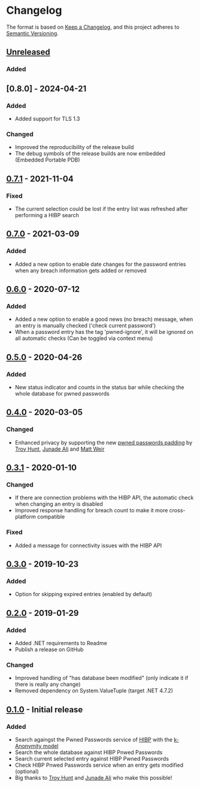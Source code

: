 # Changelog
The format is based on [Keep a Changelog](https://keepachangelog.com/en/1.0.0/),
and this project adheres to [Semantic Versioning](https://semver.org/spec/v2.0.0.html).

## [Unreleased]
### Added


## [0.8.0] - 2024-04-21
### Added
 - Added support for TLS 1.3

### Changed
 - Improved the reproducibility of the release build
 - The debug symbols of the release builds are now embedded (Embedded Portable PDB)

## [0.7.1] - 2021-11-04
### Fixed
 - The current selection could be lost if the entry list was refreshed after performing a HIBP search
 
## [0.7.0] - 2021-03-09
### Added
 - Added a new option to enable date changes for the password entries when any breach information gets added or removed

## [0.6.0] - 2020-07-12
### Added
 - Added a new option to enable a good news (no breach) message, when an entry is manually checked ('check current password')
 - When a password entry has the tag 'pwned-ignore', it will be ignored on all automatic checks (Can be toggled via context menu)

## [0.5.0] - 2020-04-26
### Added
 - New status indicator and counts in the status bar while checking the whole database for pwned passwords

## [0.4.0] - 2020-03-05
### Changed
 - Enhanced privacy by supporting the new [pwned passwords padding](https://www.troyhunt.com/enhancing-pwned-passwords-privacy-with-padding/) by [Troy Hunt], [Junade Ali] and [Matt Weir]

## [0.3.1] - 2020-01-10
### Changed
 - If there are connection problems with the HIBP API, the automatic check when changing an entry is disabled
 - Improved response handling for breach count to make it more cross-platform compatible

### Fixed
 - Added a message for connectivity issues with the HIBP API

## [0.3.0] - 2019-10-23
### Added
 - Option for skipping expired entries (enabled by default)

## [0.2.0] - 2019-01-29
### Added
 - Added .NET requirements to Readme 
 - Publish a release on GitHub

### Changed
 - Improved handling of "has database been modified" (only indicate it if there is really any change)
 - Removed dependency on System.ValueTuple (target .NET 4.7.2)

## [0.1.0] - Initial release
### Added
 - Search againgst the Pwned Passwords service of [HIBP](https://haveibeenpwned.com) with the [k-Anonymity model](https://blog.cloudflare.com/validating-leaked-passwords-with-k-anonymity/)
 - Search the whole database against HIBP Pnwed Passwords
 - Search current selected entry against HIBP Pwned Passwords
 - Check HIBP Pnwed Passwords service when an entry gets modified (optional)
 - Big thanks to [Troy Hunt] and [Junade Ali] who make this possible!

[Unreleased]: https://github.com/kapsiR/HaveIBeenPwnedKeePassPlugin/compare/v0.8.0...HEAD
[0.7.1]: https://github.com/kapsiR/HaveIBeenPwnedKeePassPlugin/compare/v0.7.1...v0.8.0
[0.7.1]: https://github.com/kapsiR/HaveIBeenPwnedKeePassPlugin/compare/v0.7.0...v0.7.1
[0.7.0]: https://github.com/kapsiR/HaveIBeenPwnedKeePassPlugin/compare/v0.6.0...v0.7.0
[0.6.0]: https://github.com/kapsiR/HaveIBeenPwnedKeePassPlugin/compare/v0.5.0...v0.6.0
[0.5.0]: https://github.com/kapsiR/HaveIBeenPwnedKeePassPlugin/compare/v0.4.0...v0.5.0
[0.4.0]: https://github.com/kapsiR/HaveIBeenPwnedKeePassPlugin/compare/v0.3.1...v0.4.0
[0.3.1]: https://github.com/kapsiR/HaveIBeenPwnedKeePassPlugin/compare/v0.3.0...v0.3.1
[0.3.0]: https://github.com/kapsiR/HaveIBeenPwnedKeePassPlugin/compare/v0.2.0...v0.3.0
[0.2.0]: https://github.com/kapsiR/HaveIBeenPwnedKeePassPlugin/compare/v0.1.0...v0.2.0
[0.1.0]: https://github.com/kapsiR/HaveIBeenPwnedKeePassPlugin/releases/tag/v0.1.0

[Troy Hunt]: https://www.troyhunt.com
[Junade Ali]: https://icyapril.com
[Matt Weir]: https://reusablesec.blogspot.com/